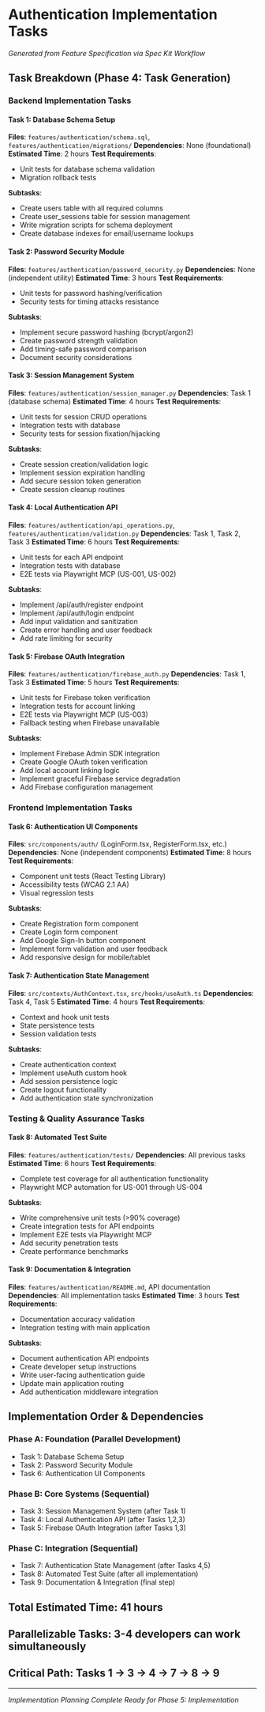 # Authentication Implementation Tasks
*Generated from Feature Specification via Spec Kit Workflow*

## Task Breakdown (Phase 4: Task Generation)

### Backend Implementation Tasks

#### Task 1: Database Schema Setup
**Files**: `features/authentication/schema.sql`, `features/authentication/migrations/`
**Dependencies**: None (foundational)
**Estimated Time**: 2 hours
**Test Requirements**: 
- Unit tests for database schema validation
- Migration rollback tests

**Subtasks**:
- Create users table with all required columns
- Create user_sessions table for session management  
- Write migration scripts for schema deployment
- Create database indexes for email/username lookups

#### Task 2: Password Security Module
**Files**: `features/authentication/password_security.py`
**Dependencies**: None (independent utility)
**Estimated Time**: 3 hours
**Test Requirements**:
- Unit tests for password hashing/verification
- Security tests for timing attacks resistance

**Subtasks**:
- Implement secure password hashing (bcrypt/argon2)
- Create password strength validation
- Add timing-safe password comparison
- Document security considerations

#### Task 3: Session Management System
**Files**: `features/authentication/session_manager.py`
**Dependencies**: Task 1 (database schema)
**Estimated Time**: 4 hours
**Test Requirements**:
- Unit tests for session CRUD operations
- Integration tests with database
- Security tests for session fixation/hijacking

**Subtasks**:
- Create session creation/validation logic
- Implement session expiration handling
- Add secure session token generation
- Create session cleanup routines

#### Task 4: Local Authentication API
**Files**: `features/authentication/api_operations.py`, `features/authentication/validation.py`
**Dependencies**: Task 1, Task 2, Task 3
**Estimated Time**: 6 hours
**Test Requirements**:
- Unit tests for each API endpoint
- Integration tests with database
- E2E tests via Playwright MCP (US-001, US-002)

**Subtasks**:
- Implement /api/auth/register endpoint
- Implement /api/auth/login endpoint
- Add input validation and sanitization
- Create error handling and user feedback
- Add rate limiting for security

#### Task 5: Firebase OAuth Integration
**Files**: `features/authentication/firebase_auth.py`
**Dependencies**: Task 1, Task 3
**Estimated Time**: 5 hours
**Test Requirements**:
- Unit tests for Firebase token verification
- Integration tests for account linking
- E2E tests via Playwright MCP (US-003)
- Fallback testing when Firebase unavailable

**Subtasks**:
- Implement Firebase Admin SDK integration
- Create Google OAuth token verification
- Add local account linking logic
- Implement graceful Firebase service degradation
- Add Firebase configuration management

### Frontend Implementation Tasks

#### Task 6: Authentication UI Components
**Files**: `src/components/auth/` (LoginForm.tsx, RegisterForm.tsx, etc.)
**Dependencies**: None (independent components)
**Estimated Time**: 8 hours
**Test Requirements**:
- Component unit tests (React Testing Library)
- Accessibility tests (WCAG 2.1 AA)
- Visual regression tests

**Subtasks**:
- Create Registration form component
- Create Login form component  
- Add Google Sign-In button component
- Implement form validation and user feedback
- Add responsive design for mobile/tablet

#### Task 7: Authentication State Management
**Files**: `src/contexts/AuthContext.tsx`, `src/hooks/useAuth.ts`
**Dependencies**: Task 4, Task 5
**Estimated Time**: 4 hours
**Test Requirements**:
- Context and hook unit tests
- State persistence tests
- Session validation tests

**Subtasks**:
- Create authentication context
- Implement useAuth custom hook
- Add session persistence logic
- Create logout functionality
- Add authentication state synchronization

### Testing & Quality Assurance Tasks

#### Task 8: Automated Test Suite
**Files**: `features/authentication/tests/`
**Dependencies**: All previous tasks
**Estimated Time**: 6 hours
**Test Requirements**:
- Complete test coverage for all authentication functionality
- Playwright MCP automation for US-001 through US-004

**Subtasks**:
- Write comprehensive unit tests (>90% coverage)
- Create integration tests for API endpoints
- Implement E2E tests via Playwright MCP
- Add security penetration tests
- Create performance benchmarks

#### Task 9: Documentation & Integration
**Files**: `features/authentication/README.md`, API documentation
**Dependencies**: All implementation tasks
**Estimated Time**: 3 hours
**Test Requirements**:
- Documentation accuracy validation
- Integration testing with main application

**Subtasks**:
- Document authentication API endpoints
- Create developer setup instructions
- Write user-facing authentication guide
- Update main application routing
- Add authentication middleware integration

## Implementation Order & Dependencies

### Phase A: Foundation (Parallel Development)
- Task 1: Database Schema Setup
- Task 2: Password Security Module  
- Task 6: Authentication UI Components

### Phase B: Core Systems (Sequential)
- Task 3: Session Management System (after Task 1)
- Task 4: Local Authentication API (after Tasks 1,2,3)
- Task 5: Firebase OAuth Integration (after Tasks 1,3)

### Phase C: Integration (Sequential)
- Task 7: Authentication State Management (after Tasks 4,5)
- Task 8: Automated Test Suite (after all implementation)
- Task 9: Documentation & Integration (final step)

## Total Estimated Time: 41 hours
## Parallelizable Tasks: 3-4 developers can work simultaneously
## Critical Path: Tasks 1 → 3 → 4 → 7 → 8 → 9

---
*Implementation Planning Complete*
*Ready for Phase 5: Implementation*
